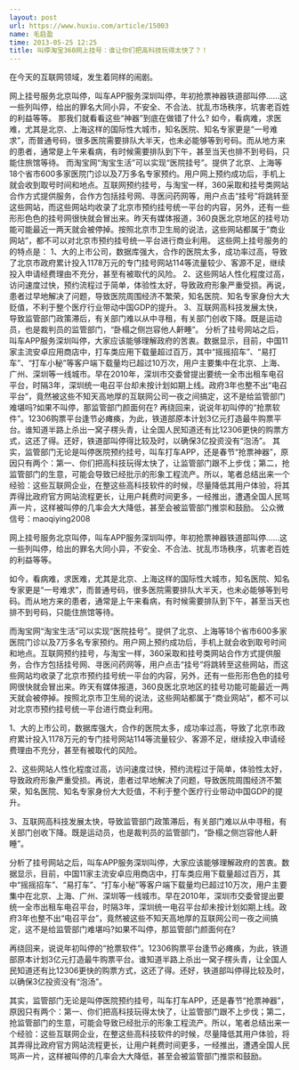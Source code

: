 ```yaml
---
layout: post
url: https://www.huxiu.com/article/15003
name: 毛启盈
time: 2013-05-25 12:25
title: 叫停淘宝360网上挂号：谁让你们把高科技玩得太快了？！
---
```

在今天的互联网领域，发生着同样的闹剧。

网上挂号服务北京叫停，叫车APP服务深圳叫停，年初抢票神器铁道部叫停……这一些列叫停，给出的罪名大同小异，不安全、不合法、扰乱市场秩序，坑害老百姓的利益等等。 那我们就看看这些“神器”到底在做错了什么? 如今，看病难，求医难，尤其是北京、上海这样的国际性大城市，知名医院、知名专家更是“一号难求”，而普通号码，很多医院需要排队大半天，也未必能够等到号码。而从地方来的患者，通常是上午来看病，有时候需要排队到下午，甚至当天也排不到号码，只能住旅馆等待。 而淘宝网“淘宝生活”可以实现“医院挂号”。提供了北京、上海等18个省市600多家医院门诊以及7万多名专家预约。用户网上预约成功后，手机上就会收到取号时间和地点。互联网预约挂号，与淘宝一样，360采取和挂号类网站合作方式提供服务，合作方包括挂号网、寻医问药网等，用户点击“挂号”将跳转至这些网站，而这些网站均收录了北京市预约挂号统一平台的内容，另外，还有一些形形色色的挂号网很快就会冒出来。昨天有媒体报道，360良医北京地区的挂号功能可能最近一两天就会被停掉。按照北京市卫生局的说法，这些网站都属于“商业网站”，都不可以对北京市预约挂号统一平台进行商业利用。 这些网上挂号服务的的特点是： 1、大的上市公司，数据库强大，合作的医院太多，成功率过高，导致了北京市政府累计投入1178万元的专门挂号网站114等流量较少、客源不足，继续投入申请经费理由不充分，甚至有被取代的风险。 2、这些网站人性化程度过高，访问速度过快，预约流程过于简单，体验性太好，导致政府形象严重受损。再说，患者过早地解决了问题，导致医院周围经济不繁荣，知名医院、知名专家身份大大贬值，不利于整个医疗行业带动中国GDP的提升。 3、互联网高科技发展太快，导致监管部门政策滞后，有关部门难以从中寻租，有关部门创收下降。既是运动员，也是裁判员的监管部门，“卧榻之侧岂容他人鼾睡”。 分析了挂号网站之后，叫车APP服务深圳叫停，大家应该能够理解政府的苦衷。数据显示，目前，中国11家主流安卓应用商店中，打车类应用下载量超过百万，其中“摇摇招车”、“易打车”、“打车小秘”等客户端下载量均已超过10万次，用户主要集中在北京、上海、广州、深圳等一线城市。早在2010年，深圳市交委曾提出要统一全市出租车电召平台，时隔3年，深圳统一电召平台却未按计划如期上线。政府3年也整不出“电召平台”，竟然被这些不知天高地厚的互联网公司一夜之间搞定，这不是给监管部门难堪吗?如果不叫停，那监管部门颜面何在? 再绕回来，说说年初叫停的“抢票软件”。12306购票平台逢节必瘫痪，为此，铁道部原本计划3亿元打造最牛购票平台。谁知道半路上杀出一窝子楞头青，让全国人民知道还有比12306更快的购票方式，这还了得。还好，铁道部叫停得比较及时，以确保3亿投资没有“泡汤”。 其实，监管部门无论是叫停医院预约挂号，叫车打车APP，还是春节“抢票神器”，原因只有两个：第一、你们把高科技玩得太快了，让监管部门跟不上步伐；第二，抢监管部门的生意，可能会导致已经批示的形象工程流产。所以，笔者总结出来一个经验：这些互联网企业，在整这些高科技软件的时候，尽量降低其用户体验，将其弄得比政府官方网站流程更长，让用户耗费时间更多，一经推出，遭遇全国人民骂声一片，这样被叫停的几率会大大降低，甚至会被监管部门推崇和鼓励。 公众微信号：maoqiying2008

网上挂号服务北京叫停，叫车APP服务深圳叫停，年初抢票神器铁道部叫停……这一些列叫停，给出的罪名大同小异，不安全、不合法、扰乱市场秩序，坑害老百姓的利益等等。

如今，看病难，求医难，尤其是北京、上海这样的国际性大城市，知名医院、知名专家更是“一号难求”，而普通号码，很多医院需要排队大半天，也未必能够等到号码。而从地方来的患者，通常是上午来看病，有时候需要排队到下午，甚至当天也排不到号码，只能住旅馆等待。

而淘宝网“淘宝生活”可以实现“医院挂号”。提供了北京、上海等18个省市600多家医院门诊以及7万多名专家预约。用户网上预约成功后，手机上就会收到取号时间和地点。互联网预约挂号，与淘宝一样，360采取和挂号类网站合作方式提供服务，合作方包括挂号网、寻医问药网等，用户点击“挂号”将跳转至这些网站，而这些网站均收录了北京市预约挂号统一平台的内容，另外，还有一些形形色色的挂号网很快就会冒出来。昨天有媒体报道，360良医北京地区的挂号功能可能最近一两天就会被停掉。按照北京市卫生局的说法，这些网站都属于“商业网站”，都不可以对北京市预约挂号统一平台进行商业利用。

1、大的上市公司，数据库强大，合作的医院太多，成功率过高，导致了北京市政府累计投入1178万元的专门挂号网站114等流量较少、客源不足，继续投入申请经费理由不充分，甚至有被取代的风险。

2、这些网站人性化程度过高，访问速度过快，预约流程过于简单，体验性太好，导致政府形象严重受损。再说，患者过早地解决了问题，导致医院周围经济不繁荣，知名医院、知名专家身份大大贬值，不利于整个医疗行业带动中国GDP的提升。

3、互联网高科技发展太快，导致监管部门政策滞后，有关部门难以从中寻租，有关部门创收下降。既是运动员，也是裁判员的监管部门，“卧榻之侧岂容他人鼾睡”。

分析了挂号网站之后，叫车APP服务深圳叫停，大家应该能够理解政府的苦衷。数据显示，目前，中国11家主流安卓应用商店中，打车类应用下载量超过百万，其中“摇摇招车”、“易打车”、“打车小秘”等客户端下载量均已超过10万次，用户主要集中在北京、上海、广州、深圳等一线城市。早在2010年，深圳市交委曾提出要统一全市出租车电召平台，时隔3年，深圳统一电召平台却未按计划如期上线。政府3年也整不出“电召平台”，竟然被这些不知天高地厚的互联网公司一夜之间搞定，这不是给监管部门难堪吗?如果不叫停，那监管部门颜面何在?

再绕回来，说说年初叫停的“抢票软件”。12306购票平台逢节必瘫痪，为此，铁道部原本计划3亿元打造最牛购票平台。谁知道半路上杀出一窝子楞头青，让全国人民知道还有比12306更快的购票方式，这还了得。还好，铁道部叫停得比较及时，以确保3亿投资没有“泡汤”。

其实，监管部门无论是叫停医院预约挂号，叫车打车APP，还是春节“抢票神器”，原因只有两个：第一、你们把高科技玩得太快了，让监管部门跟不上步伐；第二，抢监管部门的生意，可能会导致已经批示的形象工程流产。所以，笔者总结出来一个经验：这些互联网企业，在整这些高科技软件的时候，尽量降低其用户体验，将其弄得比政府官方网站流程更长，让用户耗费时间更多，一经推出，遭遇全国人民骂声一片，这样被叫停的几率会大大降低，甚至会被监管部门推崇和鼓励。

